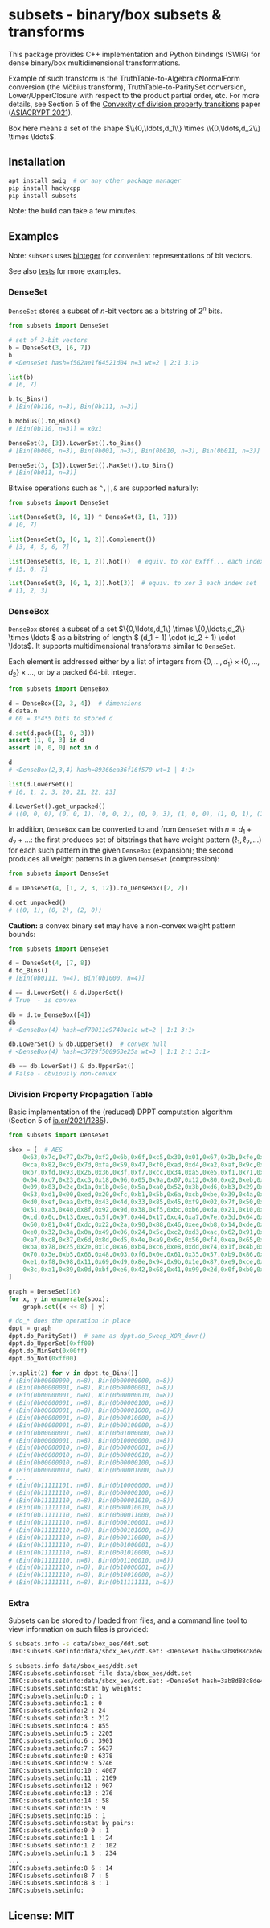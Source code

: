# subsets - binary/box subsets & transforms

This package provides C++ implementation and Python bindings (SWIG) for dense binary/box multidimensional transformations.

Example of such transform is the TruthTable-to-AlgebraicNormalForm conversion (the Möbius transform), TruthTable-to-ParitySet conversion, Lower/UpperClosure with respect to the product partial order, etc. For more details, see Section 5 of the [Convexity of division property transitions](https://eprint.iacr.org/2021/1285) paper ([ASIACRYPT 2021](https://link.springer.com/chapter/10.1007/978-3-030-92062-3_12)).

Box here means a set of the shape $\\{0,\ldots,d_1\\} \times \\{0,\ldots,d_2\\} \times \ldots$.


## Installation

```bash
apt install swig  # or any other package manager
pip install hackycpp
pip install subsets
```

Note: the build can take a few minutes.


## Examples

Note: `subsets` uses [binteger](https://binteger.readthedocs.io/) for convenient representations of bit vectors.

See also [tests](tests/) for more examples.


### DenseSet

`DenseSet` stores a subset of $n$-bit vectors as a bitstring of $2^n$ bits. 

```python
from subsets import DenseSet

# set of 3-bit vectors
b = DenseSet(3, [6, 7]) 
b
# <DenseSet hash=f502ae1f64521d04 n=3 wt=2 | 2:1 3:1>

list(b)
# [6, 7]

b.to_Bins()
# [Bin(0b110, n=3), Bin(0b111, n=3)]

b.Mobius().to_Bins()
# [Bin(0b110, n=3)] = x0x1

DenseSet(3, [3]).LowerSet().to_Bins()
# [Bin(0b000, n=3), Bin(0b001, n=3), Bin(0b010, n=3), Bin(0b011, n=3)]

DenseSet(3, [3]).LowerSet().MaxSet().to_Bins()
# [Bin(0b011, n=3)]
```

Bitwise operations such as `^,|,&` are supported naturally:

```python
from subsets import DenseSet

list(DenseSet(3, [0, 1]) ^ DenseSet(3, [1, 7]))
# [0, 7]

list(DenseSet(3, [0, 1, 2]).Complement())
# [3, 4, 5, 6, 7]

list(DenseSet(3, [0, 1, 2]).Not())  # equiv. to xor 0xfff... each index set
# [5, 6, 7]

list(DenseSet(3, [0, 1, 2]).Not(3))  # equiv. to xor 3 each index set
# [1, 2, 3]
```

### DenseBox

`DenseBox` stores a subset of a set $\\{0,\ldots,d_1\\} \times \\{0,\ldots,d_2\\} \times \ldots $
as a bitstring of length $ (d_1 + 1) \cdot (d_2 + 1) \cdot \ldots$.
It supports multidimensional transforsms similar to `DenseSet`.

Each element is addressed either by a list of integers from $\{0,\ldots,d_1\} \times \{0,\ldots,d_2\} \times \ldots$, or by a packed 64-bit integer.

```python
from subsets import DenseBox

d = DenseBox([2, 3, 4])  # dimensions
d.data.n
# 60 = 3*4*5 bits to stored d

d.set(d.pack([1, 0, 3]))
assert [1, 0, 3] in d
assert [0, 0, 0] not in d

d
# <DenseBox(2,3,4) hash=89366ea36f16f570 wt=1 | 4:1>

list(d.LowerSet())
# [0, 1, 2, 3, 20, 21, 22, 23]

d.LowerSet().get_unpacked()
# ((0, 0, 0), (0, 0, 1), (0, 0, 2), (0, 0, 3), (1, 0, 0), (1, 0, 1), (1, 0, 2), (1, 0, 3))
```

In addition, `DenseBox` can be converted to and from `DenseSet` with $n = d_1 + d_2 + \ldots$:
the first produces set of bitstrings that have weight pattern $(\ell_1, \ell_2, \ldots)$ for each such pattern in the given `DenseBox` (expansion);
the second produces all weight patterns in a given `DenseSet` (compression):

```python
from subsets import DenseSet

d = DenseSet(4, [1, 2, 3, 12]).to_DenseBox([2, 2])

d.get_unpacked()
# ((0, 1), (0, 2), (2, 0))
```

**Caution:** a convex binary set may have a non-convex weight pattern bounds:

```python
from subsets import DenseSet

d = DenseSet(4, [7, 8])
d.to_Bins()
# [Bin(0b0111, n=4), Bin(0b1000, n=4)]

d == d.LowerSet() & d.UpperSet()
# True  - is convex

db = d.to_DenseBox([4])
db
# <DenseBox(4) hash=ef70011e9740ac1c wt=2 | 1:1 3:1>

db.LowerSet() & db.UpperSet()  # convex hull
# <DenseBox(4) hash=c3729f500963e25a wt=3 | 1:1 2:1 3:1>

db == db.LowerSet() & db.UpperSet()
# False - obviously non-convex
```

### Division Property Propagation Table

Basic implementation of the (reduced) DPPT computation algorithm (Section 5 of [ia.cr/2021/1285](https://ia.cr/2021/1285)).

```python
from subsets import DenseSet

sbox = [  # AES
    0x63,0x7c,0x77,0x7b,0xf2,0x6b,0x6f,0xc5,0x30,0x01,0x67,0x2b,0xfe,0xd7,0xab,0x76,
    0xca,0x82,0xc9,0x7d,0xfa,0x59,0x47,0xf0,0xad,0xd4,0xa2,0xaf,0x9c,0xa4,0x72,0xc0,
    0xb7,0xfd,0x93,0x26,0x36,0x3f,0xf7,0xcc,0x34,0xa5,0xe5,0xf1,0x71,0xd8,0x31,0x15,
    0x04,0xc7,0x23,0xc3,0x18,0x96,0x05,0x9a,0x07,0x12,0x80,0xe2,0xeb,0x27,0xb2,0x75,
    0x09,0x83,0x2c,0x1a,0x1b,0x6e,0x5a,0xa0,0x52,0x3b,0xd6,0xb3,0x29,0xe3,0x2f,0x84,
    0x53,0xd1,0x00,0xed,0x20,0xfc,0xb1,0x5b,0x6a,0xcb,0xbe,0x39,0x4a,0x4c,0x58,0xcf,
    0xd0,0xef,0xaa,0xfb,0x43,0x4d,0x33,0x85,0x45,0xf9,0x02,0x7f,0x50,0x3c,0x9f,0xa8,
    0x51,0xa3,0x40,0x8f,0x92,0x9d,0x38,0xf5,0xbc,0xb6,0xda,0x21,0x10,0xff,0xf3,0xd2,
    0xcd,0x0c,0x13,0xec,0x5f,0x97,0x44,0x17,0xc4,0xa7,0x7e,0x3d,0x64,0x5d,0x19,0x73,
    0x60,0x81,0x4f,0xdc,0x22,0x2a,0x90,0x88,0x46,0xee,0xb8,0x14,0xde,0x5e,0x0b,0xdb,
    0xe0,0x32,0x3a,0x0a,0x49,0x06,0x24,0x5c,0xc2,0xd3,0xac,0x62,0x91,0x95,0xe4,0x79,
    0xe7,0xc8,0x37,0x6d,0x8d,0xd5,0x4e,0xa9,0x6c,0x56,0xf4,0xea,0x65,0x7a,0xae,0x08,
    0xba,0x78,0x25,0x2e,0x1c,0xa6,0xb4,0xc6,0xe8,0xdd,0x74,0x1f,0x4b,0xbd,0x8b,0x8a,
    0x70,0x3e,0xb5,0x66,0x48,0x03,0xf6,0x0e,0x61,0x35,0x57,0xb9,0x86,0xc1,0x1d,0x9e,
    0xe1,0xf8,0x98,0x11,0x69,0xd9,0x8e,0x94,0x9b,0x1e,0x87,0xe9,0xce,0x55,0x28,0xdf,
    0x8c,0xa1,0x89,0x0d,0xbf,0xe6,0x42,0x68,0x41,0x99,0x2d,0x0f,0xb0,0x54,0xbb,0x16
]

graph = DenseSet(16)
for x, y in enumerate(sbox):
    graph.set((x << 8) | y)

# do_* does the operation in place
dppt = graph
dppt.do_ParitySet()  # same as dppt.do_Sweep_XOR_down()
dppt.do_UpperSet(0xff00)
dppt.do_MinSet(0x00ff)
dppt.do_Not(0xff00)

[v.split(2) for v in dppt.to_Bins()]
# (Bin(0b00000000, n=8), Bin(0b00000000, n=8))
# (Bin(0b00000001, n=8), Bin(0b00000001, n=8))
# (Bin(0b00000001, n=8), Bin(0b00000010, n=8))
# (Bin(0b00000001, n=8), Bin(0b00000100, n=8))
# (Bin(0b00000001, n=8), Bin(0b00001000, n=8))
# (Bin(0b00000001, n=8), Bin(0b00010000, n=8))
# (Bin(0b00000001, n=8), Bin(0b00100000, n=8))
# (Bin(0b00000001, n=8), Bin(0b01000000, n=8))
# (Bin(0b00000001, n=8), Bin(0b10000000, n=8))
# (Bin(0b00000010, n=8), Bin(0b00000001, n=8))
# (Bin(0b00000010, n=8), Bin(0b00000010, n=8))
# (Bin(0b00000010, n=8), Bin(0b00000100, n=8))
# (Bin(0b00000010, n=8), Bin(0b00001000, n=8))
# ...
# (Bin(0b11111101, n=8), Bin(0b10000000, n=8))
# (Bin(0b11111110, n=8), Bin(0b00000100, n=8))
# (Bin(0b11111110, n=8), Bin(0b00001010, n=8))
# (Bin(0b11111110, n=8), Bin(0b00010010, n=8))
# (Bin(0b11111110, n=8), Bin(0b00011000, n=8))
# (Bin(0b11111110, n=8), Bin(0b00100001, n=8))
# (Bin(0b11111110, n=8), Bin(0b00101000, n=8))
# (Bin(0b11111110, n=8), Bin(0b00110000, n=8))
# (Bin(0b11111110, n=8), Bin(0b01000001, n=8))
# (Bin(0b11111110, n=8), Bin(0b01010000, n=8))
# (Bin(0b11111110, n=8), Bin(0b01100010, n=8))
# (Bin(0b11111110, n=8), Bin(0b10000001, n=8))
# (Bin(0b11111110, n=8), Bin(0b10010000, n=8))
# (Bin(0b11111111, n=8), Bin(0b11111111, n=8))
```

### Extra

Subsets can be stored to / loaded from files, and a command line tool to view information on such files is provided:

```bash
$ subsets.info -s data/sbox_aes/ddt.set
INFO:subsets.setinfo:data/sbox_aes/ddt.set: <DenseSet hash=3ab8d88c8de49448 n=16 wt=32386 | 0:1 2:24 3:212 4:855 5:2205 6:3901 7:5637 8:6378 9:5746 10:4007 11:2169 12:907 13:276 14:58 15:9 16:1>

$ subsets.info data/sbox_aes/ddt.set
INFO:subsets.setinfo:set file data/sbox_aes/ddt.set
INFO:subsets.setinfo:data/sbox_aes/ddt.set: <DenseSet hash=3ab8d88c8de49448 n=16 wt=32386 | 0:1 2:24 3:212 4:855 5:2205 6:3901 7:5637 8:6378 9:5746 10:4007 11:2169 12:907 13:276 14:58 15:9 16:1>
INFO:subsets.setinfo:stat by weights:
INFO:subsets.setinfo:0 : 1
INFO:subsets.setinfo:1 : 0
INFO:subsets.setinfo:2 : 24
INFO:subsets.setinfo:3 : 212
INFO:subsets.setinfo:4 : 855
INFO:subsets.setinfo:5 : 2205
INFO:subsets.setinfo:6 : 3901
INFO:subsets.setinfo:7 : 5637
INFO:subsets.setinfo:8 : 6378
INFO:subsets.setinfo:9 : 5746
INFO:subsets.setinfo:10 : 4007
INFO:subsets.setinfo:11 : 2169
INFO:subsets.setinfo:12 : 907
INFO:subsets.setinfo:13 : 276
INFO:subsets.setinfo:14 : 58
INFO:subsets.setinfo:15 : 9
INFO:subsets.setinfo:16 : 1
INFO:subsets.setinfo:stat by pairs:
INFO:subsets.setinfo:0 0 : 1
INFO:subsets.setinfo:1 1 : 24
INFO:subsets.setinfo:1 2 : 102
INFO:subsets.setinfo:1 3 : 234
...
INFO:subsets.setinfo:8 6 : 14
INFO:subsets.setinfo:8 7 : 5
INFO:subsets.setinfo:8 8 : 1
INFO:subsets.setinfo:
```


## License: MIT
